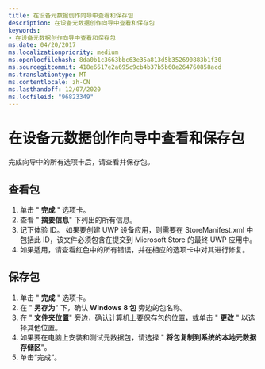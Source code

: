 ```yaml
---
title: 在设备元数据创作向导中查看和保存包
description: 在设备元数据创作向导中查看和保存包
keywords:
- 在设备元数据创作向导中查看和保存包
ms.date: 04/20/2017
ms.localizationpriority: medium
ms.openlocfilehash: 8da0b1c3663bbc63e35a813d5b352690883b1f30
ms.sourcegitcommit: 418e6617e2a695c9cb4b37b5b60e264760858acd
ms.translationtype: MT
ms.contentlocale: zh-CN
ms.lasthandoff: 12/07/2020
ms.locfileid: "96823349"
---
```

# <a name="review-and-save-package-in-the-device-metadata-authoring-wizard"></a>在设备元数据创作向导中查看和保存包


完成向导中的所有选项卡后，请查看并保存包。

## <a name="span-idto_review_a_packagespanspan-idto_review_a_packagespanspan-idto_review_a_packagespanto-review-a-package"></a><span id="To_review_a_package"></span><span id="to_review_a_package"></span><span id="TO_REVIEW_A_PACKAGE"></span>查看包


1.  单击 " **完成** " 选项卡。
2.  查看 " **摘要信息**" 下列出的所有信息。
3.  记下体验 ID。 如果要创建 UWP 设备应用，则需要在 StoreManifest.xml 中包括此 ID，该文件必须包含在提交到 Microsoft Store 的最终 UWP 应用中。
4.  如果适用，请查看红色中的所有错误，并在相应的选项卡中对其进行修复。

## <a name="span-idto_save_a_packagespanspan-idto_save_a_packagespanspan-idto_save_a_packagespanto-save-a-package"></a><span id="To_save_a_package"></span><span id="to_save_a_package"></span><span id="TO_SAVE_A_PACKAGE"></span>保存包


1.  单击 " **完成** " 选项卡。
2.  在 " **另存为**" 下，确认 **Windows 8 包** 旁边的包名称。
3.  在 " **文件夹位置**" 旁边，确认计算机上要保存包的位置，或单击 " **更改** " 以选择其他位置。
4.  如果要在电脑上安装和测试元数据包，请选择 " **将包复制到系统的本地元数据存储区**"。
5.  单击“完成”。

 

 





